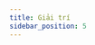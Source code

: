 ```yaml
---
title: Giải trí
sidebar_position: 5
---
```


<!-- vnexpress-the-thao:START -->
<!-- vnexpress-the-thao:END -->
